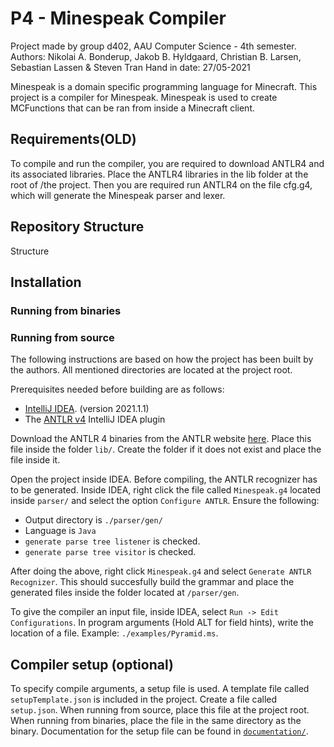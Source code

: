 # P4 - Minespeak Compiler

Project made by group d402, AAU Computer Science - 4th semester.
Authors: Nikolai A. Bonderup, Jakob B. Hyldgaard, Christian B. Larsen, Sebastian Lassen & Steven Tran
Hand in date: 27/05-2021

Minespeak is a domain specific programming language for Minecraft. This project is a compiler for Minespeak. Minespeak is used to create MCFunctions that can be ran from inside a Minecraft client.

## Requirements(OLD)
To compile and run the compiler, you are required to download ANTLR4 and its associated libraries. Place the ANTLR4 libraries in the lib folder at the root of /the project. Then you are required run ANTLR4 on the file cfg.g4, which will generate the Minespeak parser and lexer.

## Repository Structure
Structure
## Installation

### Running from binaries

### Running from source
The following instructions are based on how the project has been built by the authors. All mentioned directories are located at the project root.

Prerequisites needed before building are as follows:
- [IntelliJ IDEA](https://www.jetbrains.com/idea/). (version 2021.1.1)
- The [ANTLR v4](https://plugins.jetbrains.com/plugin/7358-antlr-v4) IntelliJ IDEA plugin

Download the ANTLR 4 binaries from the ANTLR website [here](https://www.antlr.org/download/antlr-4.9.2-complete.jar). Place this file inside the folder `lib/`. Create the folder if it does not exist and place the file inside it.

Open the project inside IDEA. Before compiling, the ANTLR recognizer has to be generated. Inside IDEA, right click the file called `Minespeak.g4` located inside `parser/` and select the option `Configure ANTLR`. Ensure the following:
- Output directory is `./parser/gen/`
- Language is `Java`
- `generate parse tree listener` is checked.
- `generate parse tree visitor` is checked.

After doing the above, right click `Minespeak.g4` and select `Generate ANTLR Recognizer`. This should succesfully build the grammar and place the generated files inside the folder located at `/parser/gen`.

To give the compiler an input file, inside IDEA, select `Run -> Edit Configurations`. In program arguments (Hold ALT for field hints), write the location of a file. Example: `./examples/Pyramid.ms`.

## Compiler setup (optional)
To specify compile arguments, a setup file is used. A template file called `setupTemplate.json` is included in the project. Create a file called `setup.json`. When running from source, place this file at the project root. When running from binaries, place the file in the same directory as the binary. Documentation for the setup file can be found in [`documentation/`](./docs/SETUPDOC.md).